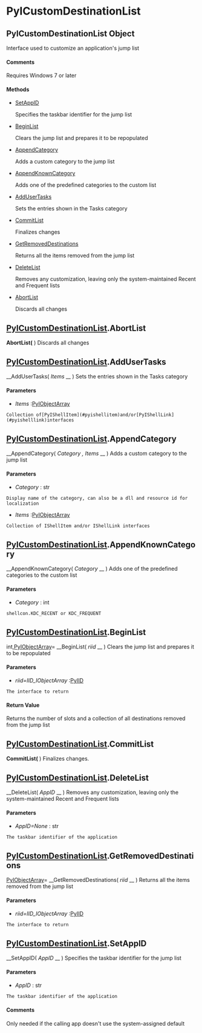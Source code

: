 # PyICustomDestinationList

## PyICustomDestinationList Object

Interface used to customize an application's jump list

#### Comments
Requires Windows 7 or later

#### Methods


  - [SetAppID](PyICustomDestinationList.md#pyicustomdestinationlistsetappid)

    Specifies the taskbar identifier for the jump list&nbsp;

  - [BeginList](PyICustomDestinationList.md#pyicustomdestinationlistbeginlist)

    Clears the jump list and prepares it to be repopulated&nbsp;

  - [AppendCategory](PyICustomDestinationList.md#pyicustomdestinationlistappendcategory)

    Adds a custom category to the jump list&nbsp;

  - [AppendKnownCategory](PyICustomDestinationList.md#pyicustomdestinationlistappendknowncategory)

    Adds one of the predefined categories to the custom list&nbsp;

  - [AddUserTasks](PyICustomDestinationList.md#pyicustomdestinationlistaddusertasks)

    Sets the entries shown in the Tasks category&nbsp;

  - [CommitList](PyICustomDestinationList.md#pyicustomdestinationlistcommitlist)

    Finalizes changes&nbsp;

  - [GetRemovedDestinations](PyICustomDestinationList.md#pyicustomdestinationlistgetremoveddestinations)

    Returns all the items removed from the jump list&nbsp;

  - [DeleteList](PyICustomDestinationList.md#pyicustomdestinationlistdeletelist)

    Removes any customization, leaving only the system-maintained Recent and Frequent lists&nbsp;

  - [AbortList](PyICustomDestinationList.md#pyicustomdestinationlistabortlist)

    Discards all changes&nbsp;

## [PyICustomDestinationList](#pyicustomdestinationlist).AbortList

 __AbortList(__ )
Discards all changes

## [PyICustomDestinationList](#pyicustomdestinationlist).AddUserTasks

 __AddUserTasks( *Items* __ )
Sets the entries shown in the Tasks category

#### Parameters


  -  *Items* :[PyIObjectArray](#pyiobjectarray)

    Collection of[PyIShellItem](#pyishellitem)and/or[PyIShellLink](#pyishelllink)interfaces

## [PyICustomDestinationList](#pyicustomdestinationlist).AppendCategory

 __AppendCategory( *Category*  *, Items* __ )
Adds a custom category to the jump list

#### Parameters


  -  *Category* : str

    Display name of the category, can also be a dll and resource id for localization

  -  *Items* :[PyIObjectArray](#pyiobjectarray)

    Collection of IShellItem and/or IShellLink interfaces

## [PyICustomDestinationList](#pyicustomdestinationlist).AppendKnownCategory

 __AppendKnownCategory( *Category* __ )
Adds one of the predefined categories to the custom list

#### Parameters


  -  *Category* : int

    shellcon.KDC_RECENT or KDC_FREQUENT

## [PyICustomDestinationList](#pyicustomdestinationlist).BeginList

int,[PyIObjectArray](#pyiobjectarray)= __BeginList( *riid* __ )
Clears the jump list and prepares it to be repopulated

#### Parameters


  -  *riid=IID_IObjectArray* :[PyIID](#pyiid)

    The interface to return

#### Return Value
Returns the number of slots and a collection of all destinations removed from the jump list

## [PyICustomDestinationList](#pyicustomdestinationlist).CommitList

 __CommitList(__ )
Finalizes changes.

## [PyICustomDestinationList](#pyicustomdestinationlist).DeleteList

 __DeleteList( *AppID* __ )
Removes any customization, leaving only the system-maintained Recent and Frequent lists

#### Parameters


  -  *AppID=None* : str

    The taskbar identifier of the application

## [PyICustomDestinationList](#pyicustomdestinationlist).GetRemovedDestinations

[PyIObjectArray](#pyiobjectarray)= __GetRemovedDestinations( *riid* __ )
Returns all the items removed from the jump list

#### Parameters


  -  *riid=IID_IObjectArray* :[PyIID](#pyiid)

    The interface to return

## [PyICustomDestinationList](#pyicustomdestinationlist).SetAppID

 __SetAppID( *AppID* __ )
Specifies the taskbar identifier for the jump list

#### Parameters


  -  *AppID* : str

    The taskbar identifier of the application

#### Comments
Only needed if the calling app doesn't use the system-assigned default